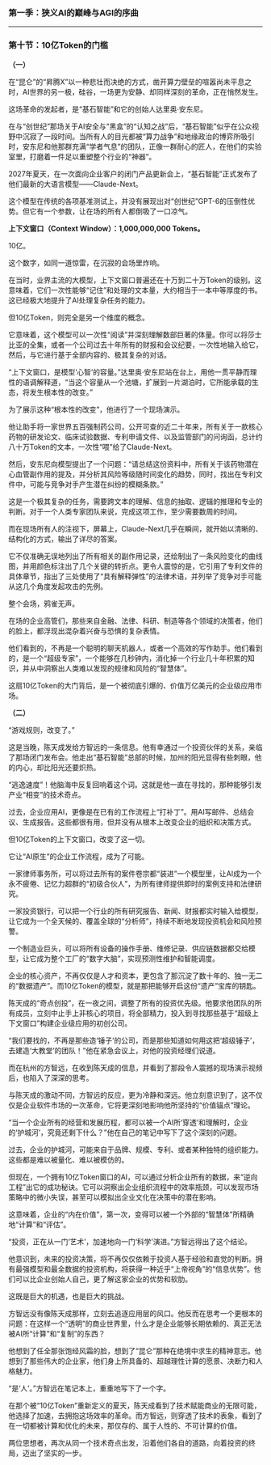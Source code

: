 ### **第一季：狭义AI的巅峰与AGI的序曲**

---

### **第十节：10亿Token的门槛**

**（一）**

在“昆仑”的“昇腾X”以一种悲壮而决绝的方式，凿开算力壁垒的喧嚣尚未平息之时，AI世界的另一极，硅谷，一场更为安静、却同样深刻的革命，正在悄然发生。

这场革命的发起者，是“基石智能”和它的创始人达里奥·安东尼。

在与“创世纪”那场关于AI安全与“黑盒”的“认知之战”后，“基石智能”似乎在公众视野中沉寂了一段时间。当所有人的目光都被“算力战争”和地缘政治的博弈所吸引时，安东尼和他那群充满“学者气息”的团队，正像一群耐心的匠人，在他们的实验室里，打磨着一件足以重塑整个行业的“神器”。

2027年夏天，在一次面向企业客户的闭门产品更新会上，“基石智能”正式发布了他们最新的大语言模型——Claude-Next。

这个模型在传统的各项基准测试上，并没有展现出对“创世纪”GPT-6的压倒性优势。但它有一个参数，让在场的所有人都倒吸了一口凉气。

**上下文窗口（Context Window）：1,000,000,000 Tokens。**

10亿。

这个数字，如同一道惊雷，在沉寂的会场里炸响。

在当时，业界主流的大模型，上下文窗口普遍还在十万到二十万Token的级别。这意味着，它们一次性能够“记住”和处理的文本量，大约相当于一本中等厚度的书。这已经极大地提升了AI处理复杂任务的能力。

但10亿Token，则完全是另一个维度的概念。

它意味着，这个模型可以一次性“阅读”并深刻理解数部巨著的体量。你可以将莎士比亚的全集，或者一个公司过去十年所有的财报和会议纪要，一次性地输入给它，然后，与它进行基于全部内容的、极其复杂的对话。

“上下文窗口，是模型‘心智’的容量。”达里奥·安东尼站在台上，用他一贯平静而理性的语调解释道，“当这个容量从一个池塘，扩展到一片湖泊时，它所能承载的生态，将发生根本性的改变。”

为了展示这种“根本性的改变”，他进行了一个现场演示。

他让助手将一家世界五百强制药公司，公开可查的近二十年来，所有关于一款核心药物的研发论文、临床试验数据、专利申请文件、以及监管部门的问询函，总计约八十万Token的文本，一次性“喂”给了Claude-Next。

然后，安东尼向模型提出了一个问题：“请总结这份资料中，所有关于该药物潜在心血管副作用的提及，并分析其风险等级随时间变化的趋势，同时，找出在专利文件中，可能与竞争对手产生潜在纠纷的模糊条款。”

这是一个极其复杂的任务，需要跨文本的理解、信息的抽取、逻辑的推理和专业的判断。对于一个人类专家团队来说，完成这项工作，至少需要数周的时间。

而在现场所有人的注视下，屏幕上，Claude-Next几乎在瞬间，就开始以清晰的、结构化的方式，输出了详尽的答案。

它不仅准确无误地列出了所有相关的副作用记录，还绘制出了一条风险变化的曲线图，并用颜色标注出了几个关键的转折点。更令人震惊的是，它引用了专利文件的具体章节，指出了三处使用了“具有解释弹性”的法律术语，并列举了竞争对手可能从这几个角度发起攻击的先例。

整个会场，鸦雀无声。

在场的企业高管们，那些来自金融、法律、科研、制造等各个领域的决策者，他们的脸上，都浮现出混杂着兴奋与恐惧的复杂表情。

他们看到的，不再是一个聪明的聊天机器人，或者一个高效的写作助手。他们看到的，是一个“超级专家”，一个能够在几秒钟内，消化掉一个行业几十年积累的知识，并从中洞察出人类难以发现的规律和风险的“智慧体”。

这扇10亿Token的大门背后，是一个被彻底引爆的、价值万亿美元的企业级应用市场。

**（二）**

“游戏规则，改变了。”

这是当晚，陈天成发给方智远的一条信息。他有幸通过一个投资伙伴的关系，亲临了那场闭门发布会。他走出“基石智能”总部的时候，加州的阳光显得有些刺眼，他的内心，却比阳光还要炽热。

“逃逸速度”！他脑海中反复回响着这个词。这就是他一直在寻找的，那种能够引发产业“相变”的技术奇点。

过去，企业应用AI，更像是在已有的工作流程上“打补丁”。用AI写邮件、总结会议、生成报告。这些都很有用，但并没有从根本上改变企业的组织和决策方式。

但10亿Token的上下文窗口，改变了这一切。

它让“AI原生”的企业工作流程，成为了可能。

一家律师事务所，可以将过去所有的案件卷宗都“装进”一个模型里，让AI成为一个永不疲倦、记忆力超群的“初级合伙人”，为所有律师提供即时的案例支持和法律研究。

一家投资银行，可以把一个行业的所有研究报告、新闻、财报都实时输入给模型，让它成为一个全天候的、覆盖全球的“分析师”，持续不断地发现投资机会和风险预警。

一个制造业巨头，可以将所有设备的操作手册、维修记录、供应链数据都交给模型，让它成为整个工厂的“数字大脑”，实现预测性维护和智能调度。

企业的核心资产，不再仅仅是人才和资本，更包含了那沉淀了数十年的、独一无二的“数据遗产”。而10亿Token的模型，就是那把能够开启这份“遗产”宝库的钥匙。

陈天成的“奇点创投”，在一夜之间，调整了所有的投资优先级。他要求他团队的所有成员，立刻中止手上非核心的项目，将全部精力，投入到寻找那些基于“超级上下文窗口”构建企业级应用的初创公司。

“我们要找的，不再是那些造‘锤子’的公司，而是那些知道如何用这把‘超级锤子’，去建造‘大教堂’的团队！”他在紧急会议上，对他的投资经理们说道。

而在杭州的方智远，在收到陈天成的信息，并看到了那段令人震撼的现场演示视频后，也陷入了深深的思考。

与陈天成的激动不同，方智远的反应，更为冷静和深远。他立刻意识到了，这不仅仅是企业软件市场的一次革命，它将更深刻地影响他所坚持的“价值锚点”理论。

“当一个企业所有的经营和发展历程，都可以被一个AI所‘穿透’和理解时，企业的‘护城河’，究竟还剩下什么？”他在自己的笔记中写下了这个深刻的问题。

过去，企业的护城河，可能来自于品牌、规模、专利、或者某种独特的组织能力。这些都是难以被量化、难以被模仿的。

但现在，一个拥有10亿Token窗口的AI，可以通过分析企业所有的数据，来“逆向工程”出它的成功秘诀。它可以洞察出企业组织流程中的效率瓶颈，可以发现市场策略中的微小失误，甚至可以模拟出企业文化在决策中的潜在影响。

这意味着，企业的“内在价值”，第一次，变得可以被一个外部的“智慧体”所精确地“计算”和“评估”。

“投资，正在从一门‘艺术’，加速地向一门‘科学’演进。”方智远得出了这个结论。

他意识到，未来的投资决策，将不再仅仅依赖于投资人基于经验和直觉的判断。拥有最强模型和最全数据的投资机构，将获得一种近乎“上帝视角”的“信息优势”。他们可以比企业创始人自己，更了解这家企业的优势和软肋。

这既是巨大的机遇，也是巨大的挑战。

方智远没有像陈天成那样，立刻去追逐应用层的风口。他反而在思考一个更根本的问题：在这样一个“透明”的商业世界里，什么才是企业能够长期依赖的、真正无法被AI所“计算”和“复制”的东西？

他想到了任全那张饱经风霜的脸，想到了“昆仑”那种在绝境中求生的精神意志。他想到了那些伟大的企业家，他们身上所具备的、超越理性计算的愿景、决断力和人格魅力。

“是‘人’。”方智远在笔记本上，重重地写下了一个字。

在那个被“10亿Token”重新定义的夏天，陈天成看到了技术赋能商业的无限可能，他选择了加速，去拥抱这场效率的革命。而方智远，则穿透了技术的表象，看到了在一切都被计算和优化的未来，那仅存的、属于人性的、不可计算的价值。

两位思想者，再次从同一个技术奇点出发，沿着他们各自的道路，向着投资的终局，迈出了坚实的一步。
